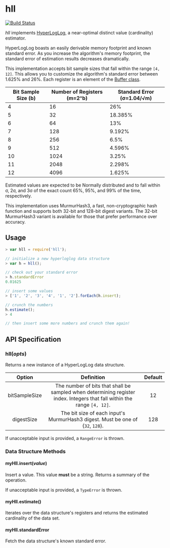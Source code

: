 # hll
[![Build Status][travis-image]][travis-url]

*hll* implements [HyperLogLog][whitepaper], a near-optimal distinct value (cardinality) estimator.

HyperLogLog boasts an easily derivable memory footprint and known standard error. As you increase the algorithm's memory footprint, the standard error of estimation results decreases dramatically.

This implementation accepts bit sample sizes that fall within the range `[4, 12]`. This allows you to customize the algorithm's standard error between 1.625% and 26%. Each register is an element of the [Buffer class][nodebuffer].

|Bit Sample Size (b) |Number of Registers (m=2^b) |Standard Error (σ=1.04/√m)|
|--------------------|----------------------------|--------------------------|
|4                   |16                          |26%
|5                   |32                          |18.385%
|6                   |64                          |13%
|7                   |128                         |9.192%
|8                   |256                         |6.5%
|9                   |512                         |4.596%
|10                  |1024                        |3.25%
|11                  |2048                        |2.298%
|12                  |4096                        |1.625%

Estimated values are expected to be Normally distributed and to fall within σ, 2σ, and 3σ of the exact count 65%, 95%, and 99% of the time, respectively.

This implementation uses MurmurHash3, a fast, non-cryptographic hash function and supports both 32-bit and 128-bit digest variants. The 32-bit MurmurHash3 variant is available for those that prefer performance over accuracy.

## Usage
```js
> var hll = require('hll');

// initialize a new hyperloglog data structure
> var h = hll();

// check out your standard error
> h.standardError
0.01625

// insert some values
> ['1', '2', '3', '4', '1', '2'].forEach(h.insert);

// crunch the numbers
h.estimate();
> 4

// then insert some more numbers and crunch them again!
```

## API Specification

### hll(*opts*)

Returns a new instance of a HyperLogLog data structure.

|Option         |Definition                                                                                                               |Default|
|:-------------:|:-----------------------------------------------------------------------------------------------------------------------:|:-----:|
|bitSampleSize  |The number of bits that shall be sampled when determining register index. Integers that fall within the range `[4, 12]`. |12     |
|digestSize     |The bit size of each input's MurmurHash3 digest. Must be one of {`32`, `128`}.                                           |128    |

If unacceptable input is provided, a `RangeError` is thrown.

### Data Structure Methods

#### myHll.insert(*value*)

Insert a value. This value **must** be a string. Returns a summary of the operation.

If unacceptable input is provided, a `TypeError` is thrown.

#### myHll.estimate()

Iterates over the data structure's registers and returns the estimated cardinality of the data set.

#### myHll.standardError

Fetch the data structure's known standard error.


[whitepaper]: http://algo.inria.fr/flajolet/Publications/FlFuGaMe07.pdf
[nodebuffer]: http://nodejs.org/api/buffer.html
[travis-image]: https://img.shields.io/travis/davidgwking/hll.svg?style=flat&branch=master
[travis-url]: https://travis-ci.org/davidgwking/hll
